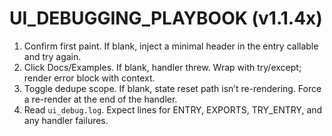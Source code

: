 # UI_DEBUGGING_PLAYBOOK (v1.1.4x)

1) Confirm first paint. If blank, inject a minimal header in the entry callable and try again.
2) Click Docs/Examples. If blank, handler threw. Wrap with try/except; render error block with context.
3) Toggle dedupe scope. If blank, state reset path isn’t re-rendering. Force a re-render at the end of the handler.
4) Read `ui_debug.log`. Expect lines for ENTRY, EXPORTS, TRY_ENTRY, and any handler failures.
